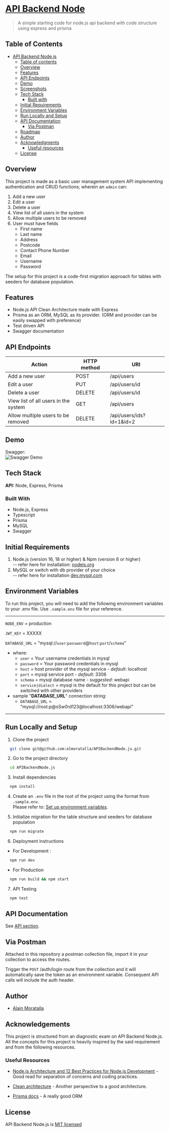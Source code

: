 # [API Backend Node](htts://github.com/almoratalla/APIBackendNode.js)

> A simple starting code for node.js api backend with code structure using express and prisma

## Table of Contents

-   [API Backend Node.js](#api-backend-node)
    -   [Table of contents](#table-of-contents)
    -   [Overview](#overview)
    -   [Features](#features)
    -   [API Endpoints](#api-endpoints)
    -   [Demo](#demo)
    -   [Screenshots](#screenshots)
    -   [Tech Stack](#tech-stack)
        -   [Built with](#built-with)
    -   [Initial Requirements](#initial-requirements)
    -   [Environment Variables](#environment-variables)
    -   [Run Locally and Setup](#run-locally-and-setup)
    -   [API Documentation](#api-documentation)
        -   [Via Postman](#via-postman)
    -   [Roadmap](#roadmap)
    -   [Author](#author)
    -   [Acknowledgments](#acknowledgments)
        -   [Useful resources](#useful-resources)
    -   [License](#license)

## Overview

This project is made as a basic user management system API implementing authentication and CRUD functions; wherein an `admin` can:

1.  Add a new user
2.  Edit a user
3.  Delete a user
4.  View list of all users in the system
5.  Allow multiple users to be removed
6.  User must have fields
    -   First name
    -   Last name
    -   Address
    -   Postcode
    -   Contact Phone Number
    -   Email
    -   Username
    -   Password

The setup for this project is a code-first migration approach for tables with seeders for database population.

## Features

-   Node.js API Clean Architecture made with Express
-   Prisma as an ORM, MySQL as its provider. (ORM and provider can be easily swapped with preference)
-   Test driven API
-   Swagger documentation

## API Endpoints

| Action                               | HTTP method | URI                      |
| ------------------------------------ | ----------- | ------------------------ |
| Add a new user                       | POST        | /api/users               |
| Edit a user                          | PUT         | /api/users/id            |
| Delete a user                        | DELETE      | /api/users/id            |
| View list of all users in the system | GET         | /api/users               |
| Allow multiple users to be removed   | DELETE      | /api/users/ids?id=1&id=2 |

## Demo

Swagger:  
![Swagger Demo](./resources/demo/webapi-swagger-demo.gif)

## Tech Stack

**API:** Node, Express, Prisma

### Built With

-   Node.js, Express
-   Typescript
-   Prisma
-   MySQL
-   Swagger

## Initial Requirements

1. Node.js (version 16, 18 or higher) & Npm (version 8 or higher)  
   -- refer here for installation: [nodejs.org](https://nodejs.org/en/download/)
2. MySQL or switch with db provider of your choice  
   -- refer here for installation [dev.mysql.com](https://dev.mysql.com/downloads/installer/)

## Environment Variables

To run this project, you will need to add the following environment variables to your .env file. Use `.sample.env` file for your reference.

---

`NODE_ENV` = production

`JWT_KEY` = XXXXX

`DATABASE_URL` = "mysql://`user`:`password`@`host`:`port`/`schema`"

-   where:
    -   `user` = Your username credentials in mysql
    -   `password` = Your password credentials in mysql
    -   `host` = host provider of the mysql service - _default_: localhost
    -   `port` = mysql service port - _default_: 3306
    -   `schema` = mysql database name - _suggested_: webapi
    -   `service|dialect` = mysql is the default for this project but can be switched with other providers
-   sample "**DATABASE_URL**" connection string:
    -   `DATABASE_URL` = "mysql://root:p@sSw0rd123@localhost:3306/webapi"

---

## Run Locally and Setup

1. Clone the project

```bash
  git clone git@github.com:almoratalla/APIBackendNode.js.git
```

2. Go to the project directory

```bash
  cd APIBackendNode.js
```

3. Install dependencies

```bash
  npm install
```

4. Create an `.env` file in the root of the project using the format from `.sample.env`.  
   Please refer to: [Set up environment variables](#environment-variables).

5. Initialize migration for the table structure and seeders for database population

```bash
  npm run migrate
```

6. Deployment instructions

-   For Development :

```bash
  npm run dev
```

-   For Production

```bash
  npm run build && npm start
```

7. API Testing

```bash
  npm test
```

## API Documentation

See [API section](./src/api/README.md).

## Via Postman

Attached in this repository a postman collection file, import it in your collection to access the routes.

Trigger the `POST` /auth/login route from the collection and it will automatically save the token as an environment variable. Consequent API calls will include the auth header.

## Author

-   [Alain Moratalla](https://www.github.com/almoratalla)

## Acknowledgements

This project is structured from an diagnostic exam on API Backend Node.js. All the concepts for this project is heavily inspired by the said requirement and from the following resources.

### Useful Resources

-   [Node.js Architecture and 12 Best Practices for Node.js Development](https://scoutapm.com/blog/nodejs-architecture-and-12-best-practices-for-nodejs-development) - Good read for separation of concerns and coding practices.

-   [Clean architecture](https://blog.cleancoder.com/uncle-bob/2012/08/13/the-clean-architecture.html) - Another perspective to a good architecture.

-   [Prisma docs](https://www.prisma.io/docs) - A really good ORM

## License

API Backend Node.js is [MIT licensed](./LICENSE)
